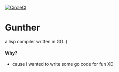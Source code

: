 [![CircleCI](https://circleci.com/gh/ViRu-ThE-ViRuS/Gunther/tree/master.svg?style=svg)](https://circleci.com/gh/ViRu-ThE-ViRuS/Gunther/tree/master)

# Gunther
a lisp compiler written in GO :)

#### Why?
- cause i wanted to write some go code for fun XD
